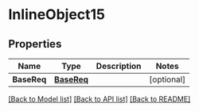 # InlineObject15

## Properties

Name | Type | Description | Notes
------------ | ------------- | ------------- | -------------
**BaseReq** | [**BaseReq**](BaseReq.md) |  | [optional] 

[[Back to Model list]](../README.md#documentation-for-models) [[Back to API list]](../README.md#documentation-for-api-endpoints) [[Back to README]](../README.md)


